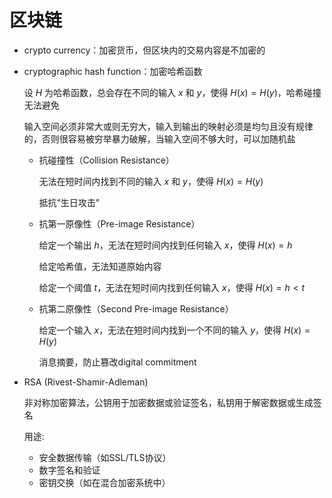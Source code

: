 # 区块链

- crypto currency：加密货币，但区块内的交易内容是不加密的

- cryptographic hash function：加密哈希函数

  设 $H$ 为哈希函数，总会存在不同的输入 $x$ 和 $y$，使得 $H(x)=H(y)$，哈希碰撞无法避免

  输入空间必须非常大或则无穷大，输入到输出的映射必须是均匀且没有规律的，否则很容易被穷举暴力破解，当输入空间不够大时，可以加随机盐

  - 抗碰撞性（Collision Resistance）

    无法在短时间内找到不同的输入 $x$ 和 $y$，使得 $H(x)=H(y)$

    抵抗“生日攻击”

  - 抗第一原像性（Pre-image Resistance）

    给定一个输出 $h$，无法在短时间内找到任何输入 $x$，使得 $H(x)=h$

    给定哈希值，无法知道原始内容

    给定一个阈值 $t$，无法在短时间内找到任何输入 $x$，使得 $H(x)=h<t$

  - 抗第二原像性（Second Pre-image Resistance）

    给定一个输入 $x$，无法在短时间内找到一个不同的输入 $y$，使得 $H(x)=H(y)$

    消息摘要，防止篡改digital commitment

- RSA (Rivest-Shamir-Adleman)

  非对称加密算法，公钥用于加密数据或验证签名，私钥用于解密数据或生成签名

  用途:

  - 安全数据传输（如SSL/TLS协议）
  - 数字签名和验证
  - 密钥交换（如在混合加密系统中）